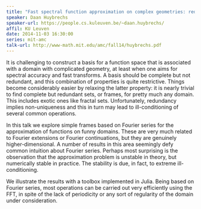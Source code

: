 ```yaml
---
title: "Fast spectral function approximation on complex geometries: redundancy and ill-conditioning are sometimes helpful"
speaker: Daan Huybrechs 
speaker-url: https://people.cs.kuleuven.be/~daan.huybrechs/
affil: KU Leuven
date: 2014-11-03 16:30:00
series: mit-amc
talk-url: http://www-math.mit.edu/amc/fall14/huybrechs.pdf
---
```


It is challenging to construct a basis for a function space that is associated
with a domain with complicated geometry, at least when one aims for spectral
accuracy and fast transforms. A basis should be complete but not redundant, and
this combination of properties is quite restrictive. Things become considerably
easier by relaxing the latter property: it is nearly trivial to find complete
but redundant sets, or frames, for pretty much any domain. This includes exotic
ones like fractal sets. Unfortunately, redundancy implies non-uniqueness and
this in turn may lead to ill-conditioning of several common operations.

In this talk we explore simple frames based on Fourier series for the
approximation of functions on funny domains. These are very much related to
Fourier extensions or Fourier continuations, but they are genuinely
higher-dimensional. A number of results in this area seemingly defy common
intuition about Fourier series. Perhaps most surprising is the observation that
the approximation problem is unstable in theory, but numerically stable in
practice. The stability is due, in fact, to extreme ill-conditioning.

We illustrate the results with a toolbox implemented in Julia. Being based on
Fourier series, most operations can be carried out very efficiently using the
FFT, in spite of the lack of periodicity or any sort of regularity of the
domain under consideration.

